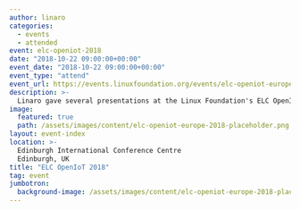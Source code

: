 ```yaml
---
author: linaro
categories:
  - events
  - attended
event: elc-openiot-2018
date: "2018-10-22 09:00:00+00:00"
event_date: "2018-10-22 09:00:00+00:00"
event_type: "attend"
event_url: https://events.linuxfoundation.org/events/elc-openiot-europe-2018/attend/about/
description: >-
  Linaro gave several presentations at the Linux Foundation's ELC OpenIoT Summit 2018. To watch the presentations or view the slides click on the topic of interest.
image:
  featured: true
  path: /assets/images/content/elc-openiot-europe-2018-placeholder.png
layout: event-index
location: >-
  Edinburgh International Conference Centre
  Edinburgh, UK
title: "ELC OpenIoT 2018"
tag: event
jumbotron:
  background-image: /assets/images/content/elc-openiot-europe-2018-placeholder.png
---
```

